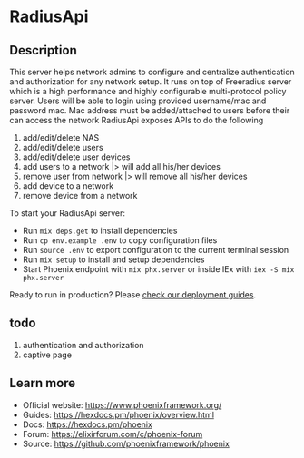 # RadiusApi

## Description

This server helps network admins to configure and centralize authentication and authorization for any network setup. It runs on top of Freeradius server which is a high performance and highly configurable multi-protocol policy server. Users will be able to login using provided username/mac and password mac. Mac address must be added/attached to users before their can access the network
RadiusApi exposes APIs to do the following

1. add/edit/delete NAS
2. add/edit/delete users
3. add/edit/delete user devices
4. add users to a network |> will add all his/her devices
5. remove user from network |> will remove all his/her devices
6. add device to a network
7. remove device from a network

To start your RadiusApi server:

- Run `mix deps.get` to install dependencies
- Run `cp env.example .env` to copy configuration files
- Run `source .env` to export configuration to the current terminal session
- Run `mix setup` to install and setup dependencies
- Start Phoenix endpoint with `mix phx.server` or inside IEx with `iex -S mix phx.server`

Ready to run in production? Please [check our deployment guides](https://hexdocs.pm/phoenix/deployment.html).

## todo

1. authentication and authorization
2. captive page

## Learn more

- Official website: https://www.phoenixframework.org/
- Guides: https://hexdocs.pm/phoenix/overview.html
- Docs: https://hexdocs.pm/phoenix
- Forum: https://elixirforum.com/c/phoenix-forum
- Source: https://github.com/phoenixframework/phoenix
